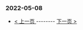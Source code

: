 ### 2022-05-08 
 

- [ < 上一页 ](https://github.com/able8/weibo-hot-record/blob/master/2022-05-07.md) -------- [ 下一页 > ](https://github.com/able8/weibo-hot-record/blob/master/2022-05-09.md)